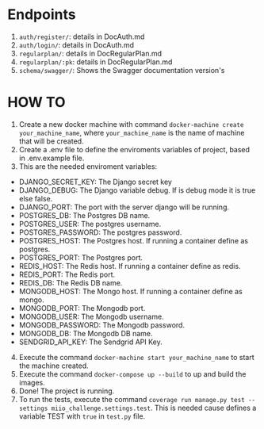 # Endpoints
1. `auth/register/`: details in DocAuth.md
2. `auth/login/`: details in DocAuth.md
3. `regularplan/`: details in DocRegularPlan.md
4. `regularplan/:pk`: details in DocRegularPlan.md
5. `schema/swagger/`: Shows the Swagger documentation version's  


# HOW TO

1. Create a new docker machine with command `docker-machine create your_machine_name`,  where `your_machine_name` is the name of machine that will be created.
2. Create a .env file to define the enviroments variables of project, based in .env.example file.
3. This are the needed enviroment variables:
- DJANGO_SECRET_KEY: The Django secret key
- DJANGO_DEBUG: The Django variable debug. If is debug mode it is true else false.
- DJANGO_PORT: The port with the server django will be running.
- POSTGRES_DB: The Postgres DB name.
- POSTGRES_USER: The postgres username.
- POSTGRES_PASSWORD: The postgres password.
- POSTGRES_HOST: The Postgres host. If running a container define as postgres.
- POSTGRES_PORT: The Postgres port.
- REDIS_HOST: The Redis host. If running a container define as redis.
- REDIS_PORT: The Redis  port.
- REDIS_DB: The Redis DB name.
- MONGODB_HOST: The Mongo host. If running a container define as mongo.
- MONGODB_PORT: The Mongodb port.
- MONGODB_USER: The Mongodb username.
- MONGODB_PASSWORD: The Mongodb password.
- MONGODB_DB: The Mongodb DB name.
- SENDGRID_API_KEY: The Sendgrid API Key.
4. Execute the command `docker-machine start your_machine_name` to start the machine created.
5. Execute the command `docker-compose up --build` to up and build the images.
6. Done! The project is running.
7. To run the tests, execute the command `coverage run manage.py test --settings miio_challenge.settings.test`. This is needed cause defines a variable TEST with `true` in `test.py` file.
